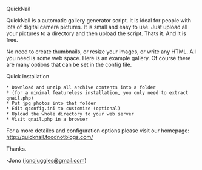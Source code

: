 
QuickNail

QuickNail is a automatic gallery generator script. It is ideal for people with lots of digital camera pictures. It is small and easy to use. Just upload all your pictures to a directory and then upload the script. Thats it. And it is free.

No need to create thumbnails, or resize your images, or write any HTML. All you need is some web space. Here is an example gallery. Of course there are many options that can be set in the config file.

Quick installation

    * Download and unzip all archive contents into a folder
    * (for a minimal featureless installation, you only need to extract qnail.php)
    * Put jpg photos into that folder
    * Edit qconfig.ini to customize (optional)
    * Upload the whole directory to your web server
    * Visit qnail.php in a browser 

For a more detailes and configuration options please visit our homepage:
http://quicknail.foodnotblogs.com/

Thanks.

-Jono (jonojuggles@gmail.com)


